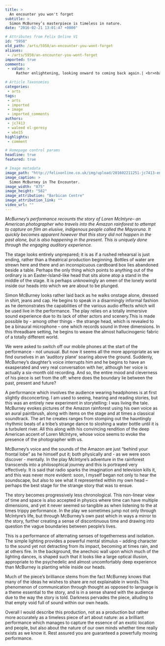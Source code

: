 ```yaml
---
title: >
  An encounter you won't forget
subtitle: >
  Simon McBurney’s masterpiece is timeless in nature.
date: "2016-02-21 13:01:47 +0000"

# Attributes from Felix Online V1
id: "5950"
old_path: /arts/5950/an-encounter-you-wont-forget
aliases:
 - /arts/5950/an-encounter-you-wont-forget
imported: true
comments:
 - value: >
     Rather enlightening, looking onward to coming back again.| <br>nba 2k16 my account expired http://www.transgender4life.com/bazaar/index.php?item/1333,Rather enlightening, looking onward to coming back again.| <br>nba 2k16 my account expired http://www.transgender4life.com/bazaar/index.php?item/1333,Rather enlightening, looking onward to coming back again.| <br>nba 2k16 my account expired http://www.transgender4life.com/bazaar/index.php?item/1333,Rather enlightening, looking onward to coming back again.| <br>nba 2k16 my account expired http://www.transgender4life.com/bazaar/index.php?item/1333,Rather enlightening, looking onward to coming back again.| <br>nba 2k16 my account expired http://www.transgender4life.com/bazaar/index.php?item/1333,Rather enlightening, looking onward to coming back again.| <br>nba 2k16 my account expired http://www.transgender4life.com/bazaar/index.php?item/1333,Wow, beautiful portal. Thnx ...| <br>nba 2k16 mt for sale reddit http://moonfaced.com/blogs/22/4285/cs-go-skins-first-you-start-with-the-bank-spr

# Article Taxonomies
categories:
 - arts
tags:
 - arts
 - imported
 - image
 - imported_comments
authors:
 - jc7413
 - waleed el-geresy
 - wbe15
highlights:
 - comment

# Homepage control params
headline: true
featured: true

# Image metadata
image_path: "http://felixonline.co.uk/img/upload/201602211251-jc7413-encounter_1.jpg"
image_caption: >
  Simon McBurney in The Encounter.
image_width: "875"
image_height: "582"
image_attribution: "Barbican Centre"
image_attribution_link: ""
video_url: ""
---
```


_McBurney’s performance recounts the story of Loren McIntyre– an American photographer who travels into the Amazon rainforest to attempt to capture on film an elusive, indigenous people called the Mayoruna. It quickly becomes apparent however that this story did not happen in the past alone, but is also happening in the present. This is uniquely done through the engaging auditory experience._

The stage looks entirely unprepared; it is as if a rushed rehearsal is just ending, rather than a theatrical production beginning. Bottles of water are strewn here and there and an inconspicuous cardboard box lies abandoned beside a table. Perhaps the only thing which points to anything out of the ordinary is an Easter-Island-like head that sits alone atop a stand in the middle of the stage. It is perhaps unknowingly an omen of the lonely world inside our heads into which we are about to be plunged.

Simon McBurney looks rather laid back as he walks onstage alone, dressed in shirt, jeans and cap. He begins to speak in a disarmingly informal fashion as he demonstrates the capabilities of the various audio effects which will be used live in the performance. The play relies on a totally immersive sound experience due to its lack of other actors and scenery.This is made possible by - among other things - the strange head, which is revealed to be a binaural microphone – one which records sound in three dimensions. In this threadbare setting, he begins to weave the almost hallucinogenic fabric of a totally different world.

We were asked to switch off our mobile phones at the start of the performance - not unusual. But now it seems all the more appropriate as we find ourselves in an ‘auditory plane’ soaring above the ground. Suddenly, McBurney’s daughter’s voice interrupts him and he begins to have an exasperated and very real conversation with her, although her voice is actually a six-month old recording. And so, the entire mood and cleverness of his piece is set from the off: where does the boundary lie between the past, present and future?

A performance which involves the audience wearing headphones is at first slightly disconcerting. I am used to seeing, hearing and reading stories, but this was an entirely new experiment in storytelling: I was living the tale. McBurney evokes pictures of the Amazon rainforest using his own voice as an aural paintbrush, along with items on the stage and at times a classical soundtrack. The art he creates ranges from stomping out the hauntingly rhythmic beats of a tribe’s strange dance to sloshing a water bottle until it is a turbulent river. All this along with his convincing rendition of the deep American accent of Loren McIntyre, whose voice seems to evoke the presence of the photographer with us.

McBurney’s voice and the sounds of the Amazon are just “behind your frontal lobe” as he himself put it; both physically and - as we were soon discover - mentally. In the play McIntyre’s adventure in the rainforest transcends into a philosophical journey and this is portrayed very effectively. It is said that radio sparks the imagination and television kills it, and this was never more evident: soon, I myself began not only to hear the soundscape, but also to see what it represented within my own head – perhaps the best stage for the strange story that was to ensue.

The story becomes progressively less chronological. This non-linear view of time and space is also accepted in physics where time can have multiple dimensions, and yet it never seemed so tangible as when listening to the at times trippy performance. In the play we sometimes jump not only through McIntyre’s life, but through McBurney’s own past which in ways a mirror to the story, further creating a sense of discontinuous time and drawing into question the vague boundaries between people’s lives.

This is a performance of alternating senses of togetherness and isolation. The simple lighting provides a powerful mental stimulus – adding character to the sound yet not detracting from its impact, becoming at times rain, and at others fire. In the background, the anechoic wall upon which much of the lighting dances, is shaped such that it looks like a large optical illusion, appropriate to the psychedelic and almost uncomfortably deep experience than McBurney is planting while inside our heads.

Much of the piece’s brilliance stems from the fact McBurney knows that many of the ideas he wishes to share are not explainable in words.This phenomenon of communication through thought as opposed to language is a theme essential to the story, and is in a sense shared with the audience due to the way the story is told. Darkness pervades the piece, alluding to that empty void full of sound within our own heads.

Overall I would describe this production, not as a production but rather more accurately as a timeless piece of art about nature: as a brilliant performance which manages to capture the essence of an exotic location and people, but also about the nature of our own minds whether time really exists as we know it. Rest assured you are guaranteed a powerfully moving performance.
